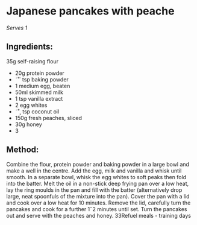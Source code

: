
# Japanese pancakes with  peache
_Serves 1_
## Ingredients:
35g self-raising flour
* 20g protein powder
* ˜˚˙ tsp baking powder
* 1 medium egg, beaten
* 50ml skimmed milk
* 1 tsp vanilla extract
* 2 egg whites
* ˜˚˛ tsp coconut oil
* 150g fresh peaches, sliced
* 30g honey
* 3
## Method:
Combine the flour, protein powder and baking powder in a 
large bowl and make a well in the centre. Add the egg, milk and 
vanilla and whisk until smooth. In a separate bowl, whisk the 
egg whites to soft peaks then fold into the batter.
Melt the oil in a non-stick deep frying pan over a low heat, lay 
the ring moulds in the pan and fill with the batter (alternatively 
drop large, neat spoonfuls of the mixture into the pan). Cover 
the pan with a lid and cook over a low heat for 10 minutes. 
Remove the lid, carefully turn the pancakes and cook for a 
further 1˝2 minutes until set. Turn the pancakes out and serve 
with the peaches and honey.
33Refuel meals - training days

